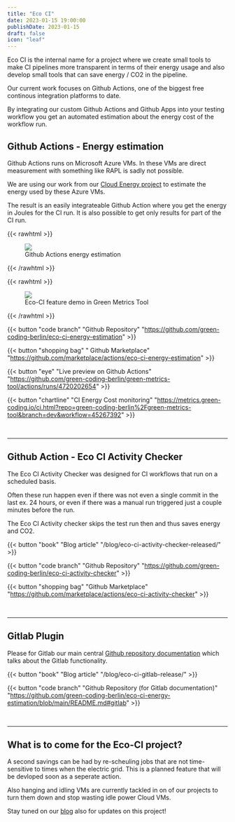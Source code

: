 ```yaml
---
title: "Eco CI"
date: 2023-01-15 19:00:00
publishDate: 2023-01-15
draft: false
icon: "leaf"
---
```


Eco CI is the internal name for a project where we create small tools to make CI pipelines more transparent
in terms of their energy usage and also develop small tools that can save energy / CO2 in the pipeline.

Our current work focuses on Github Actions, one of the biggest free continous integration platforms to date.

By integrating our custom Github Actions and Github Apps into your testing workflow you get an automated estimation about the
energy cost of the workflow run.

## Github Actions - Energy estimation

Github Actions runs on Microsoft Azure VMs. In these VMs are direct measurement with something like RAPL is sadly not possible.

We are using our work from our [Cloud Energy project](/projects/cloud-energy) to estimate the energy used by these Azure VMs.

The result is an easily integrateable Github Action where you get the energy in Joules for the CI run. It is
also possible to get only results for part of the CI run.


{{< rawhtml >}}
<figure>
  <img class="ui huge rounded image" src="/img/projects/github-actions-energy.webp" loading="lazy">
  <figcaption>Github Actions energy estimation</figcaption>
</figure>
{{< /rawhtml >}}


{{< rawhtml >}}
<figure>
  <img class="ui huge rounded image" src="/img/blog/eco-ci.webp" loading="lazy">
  <figcaption>Eco-CI feature demo in Green Metrics Tool</figcaption>
</figure>
{{< /rawhtml >}}

{{< button "code branch" "Github Repository" "https://github.com/green-coding-berlin/eco-ci-energy-estimation" >}}

{{< button "shopping bag" " Github Marketplace" "https://github.com/marketplace/actions/eco-ci-energy-estimation" >}}

{{< button "eye" "Live preview on Github Actions" "https://github.com/green-coding-berlin/green-metrics-tool/actions/runs/4720202654" >}}

{{< button "chartline" "CI Energy Cost monitoring" "https://metrics.green-coding.io/ci.html?repo=green-coding-berlin%2Fgreen-metrics-tool&branch=dev&workflow=45267392" >}}

&nbsp;

---

## Github Action - Eco CI Activity Checker

The Eco CI Activity Checker was designed for CI workflows that run on a scheduled basis.

Often these run happen even if there was not even a single commit in the last ex. 24 hours, or even if there
was a manual run triggered just a couple minutes before the run.

The Eco CI Activity checker skips the test run then and thus saves energy and CO2.

{{< button "book" "Blog article" "/blog/eco-ci-activity-checker-released/" >}}

{{< button "code branch" "Github Repository" "https://github.com/green-coding-berlin/eco-ci-activity-checker" >}}

{{< button "shopping bag" "Github Marketplace" "https://github.com/marketplace/actions/eco-ci-activity-checker" >}}

&nbsp;

---

## Gitlab Plugin

Please for Gitlab our main central [Github repository documentation](https://github.com/green-coding-berlin/eco-ci-energy-estimation/blob/main/README.md#gitlab) which talks about the Gitlab functionality.

{{< button "book" "Blog article" "/blog/eco-ci-gitlab-release/" >}}

{{< button "code branch" "Github Repository (for Gitlab documentation)" "https://github.com/green-coding-berlin/eco-ci-energy-estimation/blob/main/README.md#gitlab" >}}

&nbsp;

---

## What is to come for the Eco-CI project?

A second savings can be had by re-scheuling jobs that are not time-sensitive to times when the electric grid. This is a planned feature that will be devloped soon as a seperate action.

Also hanging and idling VMs are currently tackled in on of our projects to turn them down and stop wasting idle power
Cloud VMs.

Stay tuned on our [blog](/blog) also for updates on this project!

